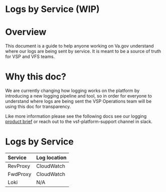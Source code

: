 # Logs by Service (WIP)
# Overview 

This document is a guide to help anyone working on Va.gov understand where our logs are being sent by service. It is meant to be a source of truth for VSP and VFS teams. 

# Why this doc?
We are currently changing how logging works on the platform by introducing a new logging pipeline and tool, so in order for everyone to understand where logs are being sent the VSP Operations team will be using this doc for transparency. 

Like more information please see the following docs see our logging [product brief](https://github.com/department-of-veterans-affairs/va.gov-team/tree/master/platform/logging) or reach out to the vsf-platform-support channel in slack.


# Logs by Service 

|Service        | Log location               |
|:-----------|:-------------------|
| RevProxy       | CloudWatch         | 
| FwdProxy       | CloudWatch         | 
| Loki       | N/A         | 
